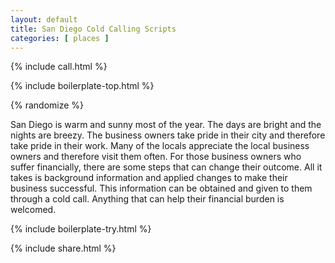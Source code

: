```yaml
---
layout: default
title: San Diego Cold Calling Scripts
categories: [ places ]
---
```


{% include call.html %}

{% include boilerplate-top.html %}


{% randomize %}

San Diego is warm and sunny most of the year. The days are bright and the nights are breezy. The business owners take pride in their city and therefore take pride in their work. Many of the locals appreciate the local business owners and therefore visit them often. For those business owners who suffer financially, there are some steps that can change their outcome. All it takes is background information and applied changes to make their business successful. This information can be obtained and given to them through a cold call. Anything that can help their financial burden is welcomed.

{% include boilerplate-try.html %}

{% include share.html %}